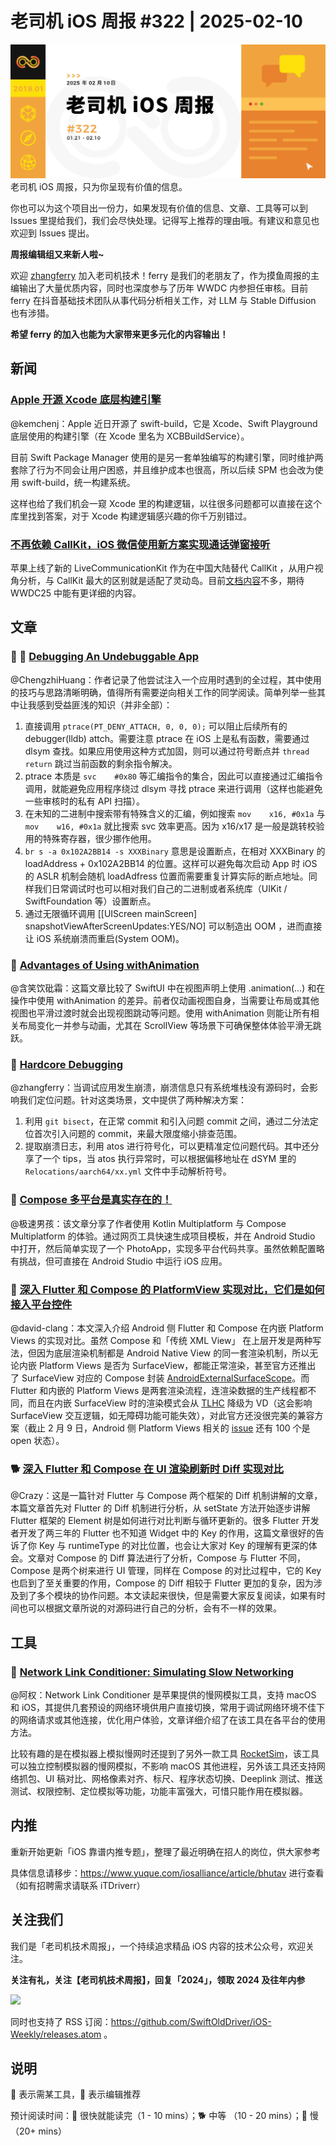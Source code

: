 # 老司机 iOS 周报 #322 | 2025-02-10

![ios-weekly](https://github.com/SwiftOldDriver/iOS-Weekly/blob/master/assets/weekly-header/322.jpg?raw=true)
老司机 iOS 周报，只为你呈现有价值的信息。

你也可以为这个项目出一份力，如果发现有价值的信息、文章、工具等可以到 Issues 里提给我们，我们会尽快处理。记得写上推荐的理由哦。有建议和意见也欢迎到 Issues 提出。

**周报编辑组又来新人啦~** 

欢迎 [zhangferry](https://zhangferry.com) 加入老司机技术！ferry 是我们的老朋友了，作为摸鱼周报的主编输出了大量优质内容，同时也深度参与了历年 WWDC 内参担任审核。目前 ferry 在抖音基础技术团队从事代码分析相关工作，对 LLM 与 Stable Diffusion 也有涉猎。

**希望 ferry 的加入也能为大家带来更多元化的内容输出！**

## 新闻

### [Apple 开源 Xcode 底层构建引擎](https://www.swift.org/blog/the-next-chapter-in-swift-build-technologies/)

@kemchenj：Apple 近日开源了 swift-build，它是 Xcode、Swift Playground 底层使用的构建引擎（在 Xcode 里名为 XCBBuildService）。

目前 Swift Package Manager 使用的是另一套单独编写的构建引擎，同时维护两套除了行为不同会让用户困惑，并且维护成本也很高，所以后续 SPM 也会改为使用 swift-build，统一构建系统。

这样也给了我们机会一窥 Xcode 里的构建逻辑，以往很多问题都可以直接在这个库里找到答案，对于 Xcode 构建逻辑感兴趣的你千万别错过。


### [不再依赖 CallKit，iOS 微信使用新方案实现通话弹窗接听](https://mp.weixin.qq.com/s/6hw75UXjqGGBfNmuH3_cVQ)

苹果上线了新的 LiveCommunicationKit 作为在中国大陆替代 CallKit ，从用户视角分析，与 CallKit 最大的区别就是适配了灵动岛。目前[文档内容](https://mp.weixin.qq.com/s/6hw75UXjqGGBfNmuH3_cVQ)不多，期待 WWDC25 中能有更详细的内容。

## 文章

### 🌟 🐢 [Debugging An Undebuggable App](https://bryce.co/undebuggable/)

@ChengzhiHuang：作者记录了他尝试注入一个应用时遇到的全过程，其中使用的技巧与思路清晰明确，值得所有需要逆向相关工作的同学阅读。简单列举一些其中让我感到受益匪浅的知识（并非全部）：
1. 直接调用 ``ptrace(PT_DENY_ATTACH, 0, 0, 0);`` 可以阻止后续所有的 debugger(lldb) attch。需要注意 ptrace 在 iOS 上是私有函数，需要通过 dlsym 查找。如果应用使用这种方式加固，则可以通过符号断点并 ``thread return`` 跳过当前函数的剩余指令解决。
2. ptrace 本质是 ``svc    #0x80`` 等汇编指令的集合，因此可以直接通过汇编指令调用，就能避免应用程序绕过 dlsym 寻找 ptrace 来进行调用（这样也能避免一些审核时的私有 API 扫描）。
3. 在未知的二进制中搜索带有特殊含义的汇编，例如搜索 ``mov    x16, #0x1a`` 与 ``mov    w16, #0x1a`` 就比搜索 svc 效率更高。因为 x16/x17 是一般是跳转校验用的特殊寄存器，很少挪作他用。
4. ``br s -a 0x102A2BB14 -s XXXBinary`` 意思是设置断点，在相对 XXXBinary 的 loadAddress + 0x102A2BB14 的位置。这样可以避免每次启动 App 时 iOS 的 ASLR 机制会随机 loadAdfress 位置而需要重复计算实际的断点地址。同样我们日常调试时也可以相对我们自己的二进制或者系统库（UIKit / SwiftFoundation 等）设置断点。
5. 通过无限循环调用 [[UIScreen mainScreen] snapshotViewAfterScreenUpdates:YES/NO] 可以制造出 OOM ，进而直接让 iOS 系统崩溃而重启(System OOM)。

### 🐎 [Advantages of Using withAnimation](https://www.magnuskahr.dk/posts/2025/01/advantage-of-withAnimation/)

@含笑饮砒霜：这篇文章比较了 SwiftUI 中在视图声明上使用 .animation(...) 和在操作中使用 withAnimation 的差异。前者仅动画视图自身，当需要让布局或其他视图也平滑过渡时就会出现视图跳动等问题。使用 withAnimation 则能让所有相关布局变化一并参与动画，尤其在 ScrollView 等场景下可确保整体体验平滑无跳跃。

### 🐢 [Hardcore Debugging](https://blog.jacobstechtavern.com/p/hardcore-debugging)

@zhangferry：当调试应用发生崩溃，崩溃信息只有系统堆栈没有源码时，会影响我们定位问题。针对这类场景，文中提供了两种解决方案：

1. 利用 `git bisect`，在正常 commit 和引入问题 commit 之间，通过二分法定位首次引入问题的 commit，来最大限度缩小排查范围。
2. 提取崩溃日志，利用 atos 进行符号化，可以更精准定位问题代码。其中还分享了一个 tips，当 atos 执行异常时，可以根据偏移地址在 dSYM 里的 `Relocations/aarch64/xx.yml` 文件中手动解析符号。

### 🐎 [Compose 多平台是真实存在的！](https://whackylabs.com/swift/kotlin/compose/2025/01/12/compose-multiplatform-is-real/)

@极速男孩：该文章分享了作者使用 Kotlin Multiplatform 与 Compose Multiplatform 的体验。通过网页工具快速生成项目模板，并在 Android Studio 中打开，然后简单实现了一个 PhotoApp，实现多平台代码共享。虽然依赖配置略有挑战，但可直接在 Android Studio 中运行 iOS 应用。

### 🐢 [深入 Flutter 和 Compose 的 PlatformView 实现对比，它们是如何接入平台控件](https://mp.weixin.qq.com/s/FCu6OiZRh6EcmCWLB904jA)

@david-clang：本文深入介绍 Android 侧 Flutter 和 Compose 在内嵌 Platform Views 的实现对比。虽然 Compose 和「传统 XML View」 在上层开发是两种写法，但因为底层渲染机制都是 Android Native View 的同一套渲染机制，所以无论内嵌 Platform Views 是否为 SurfaceView，都能正常渲染，甚至官方还推出了 SurfaceView 对应的 Compose 封装 [AndroidExternalSurfaceScope](https://developer.android.com/reference/kotlin/androidx/compose/foundation/AndroidExternalSurfaceScope)。而 Flutter 和内嵌的 Platform Views 是两套渲染流程，连渲染数据的生产线程都不同，而且在内嵌 SurfaceView 时的渲染模式会从 [TLHC](https://docs.flutter.dev/platform-integration/android/platform-views#texturelayerhybridcomposition) 降级为 VD（这会影响 SurfaceView 交互逻辑，如无障碍功能可能失效），对此官方还没很完美的兼容方案（截止 2 月 9 日，Android 侧 Platform Views 相关的 [issue](https://github.com/flutter/flutter/issues?q=is%3Aopen%20is%3Aissue%20label%3A%22a%3A%20platform-views%22%20label%3Aplatform-android) 还有 100 个是 open 状态）。

### 🐕 [深入 Flutter 和 Compose 在 UI 渲染刷新时 Diff 实现对比](https://mp.weixin.qq.com/s/756kaH11g0rM7dlklLSiuA)

@Crazy：这是一篇针对 Flutter 与 Compose 两个框架的 Diff 机制讲解的文章，本篇文章首先对 Flutter 的 Diff 机制进行分析，从 setState 方法开始逐步讲解 Flutter 框架的 Element 树是如何进行对比判断与循环更新的。很多 Flutter 开发者开发了两三年的 Flutter 也不知道 Widget 中的 Key 的作用，这篇文章很好的告诉了你 Key 与 runtimeType 的对比位置，也会让大家对 Key 的理解有更深的体会。文章对 Compose 的 Diff 算法进行了分析，Compose 与 Flutter 不同，Compose 是两个树来进行 UI 管理，同样在 Compose 的对比过程中，它的 Key 也启到了至关重要的作用，Compose 的 Diff 相较于 Flutter 更加的复杂，因为涉及到了多个模块的协作问题。本文读起来很快，但是需要大家反复阅读，如果有时间也可以根据文章所说的对源码进行自己的分析，会有不一样的效果。

## 工具

### 🐎 [Network Link Conditioner: Simulating Slow Networking](https://www.avanderlee.com/debugging/network-link-conditioner-utility/)

@阿权：Network Link Conditioner 是苹果提供的慢网模拟工具，支持 macOS 和 iOS，其提供几套预设的网络环境供用户直接切换，常用于调试网络环境不佳下的网络请求或其他连接，优化用户体验，文章详细介绍了在该工具在各平台的使用方法。

比较有趣的是在模拟器上模拟慢网时还提到了另外一款工具 [RocketSim](https://www.rocketsim.app/?utm_source=swiftlee&utm_medium=article&utm_campaign=network_link_conditioner)，该工具可以独立控制模拟器的慢网模拟，不影响 macOS 其他进程，另外该工具还支持网络抓包、UI 稿对比、网格像素对齐、标尺、程序状态切换、Deeplink 测试、推送测试、权限控制、定位模拟等功能，功能丰富强大，可惜只能作用在模拟器。

## 内推

重新开始更新「iOS 靠谱内推专题」，整理了最近明确在招人的岗位，供大家参考

具体信息请移步：https://www.yuque.com/iosalliance/article/bhutav 进行查看（如有招聘需求请联系 iTDriverr）

## 关注我们

我们是「老司机技术周报」，一个持续追求精品 iOS 内容的技术公众号，欢迎关注。

**关注有礼，关注【老司机技术周报】，回复「2024」，领取 2024 及往年内参**

![](https://github.com/SwiftOldDriver/iOS-Weekly/blob/master/assets/qrcode_for_wechat.jpg?raw=true)

同时也支持了 RSS 订阅：https://github.com/SwiftOldDriver/iOS-Weekly/releases.atom 。

## 说明

🚧 表示需某工具，🌟 表示编辑推荐

预计阅读时间：🐎 很快就能读完（1 - 10 mins）；🐕 中等 （10 - 20 mins）；🐢 慢（20+ mins）
